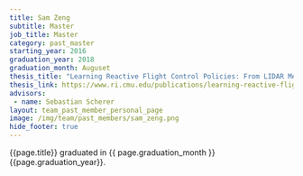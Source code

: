 ```yaml
---
title: Sam Zeng
subtitle: Master
job_title: Master
category: past_master
starting_year: 2016
graduation_year: 2018
graduation_month: Auguset
thesis_title: "Learning Reactive Flight Control Policies: From LIDAR Measurements to Actions"
thesis_link: https://www.ri.cmu.edu/publications/learning-reactive-flight-control-policies-from-lidar-measurements-to-actions/
advisors:
 - name: Sebastian Scherer
layout: team_past_member_personal_page
image: /img/team/past_members/sam_zeng.png
hide_footer: true
---
```


{{page.title}} graduated in {{ page.graduation_month }} {{page.graduation_year}}.

